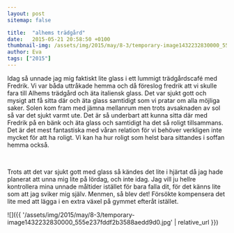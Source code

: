 ```yaml
---
layout: post
sitemap: false

title:  "alhems trädgård"
date:   2015-05-21 20:58:50 +0100
thumbnail-img: /assets/img/2015/may/8-3/temporary-image1432232830000_555e237fddf2b3588aedd9d0.jpg
author: Eva
tags: ["2015"]
---
```


Idag så unnade jag mig faktiskt lite glass i ett lummigt trädgårdscafé med Fredrik. Vi var båda uttråkade hemma och då föreslog fredrik att vi skulle fara till Alhems trädgård och äta italiensk glass. Det var sjukt gott och mysigt att få sitta där och äta glass samtidigt som vi pratar om alla möjliga saker. Solen kom fram med jämna mellanrum men trots avsaknaden av sol så var det sjukt varmt ute. Det är så underbart att kunna sitta där med Fredrik på en bänk och äta glass och samtidigt ha det så roligt tillsammans. Det är det mest fantastiska med våran relation för vi behöver verkligen inte mycket för att ha roligt. Vi kan ha hur roligt som helst bara sittandes i soffan hemma också. 




 




Trots att det var sjukt gott med glass så kändes det lite i hjärtat då jag hade planerat att unna mig lite på lördag, och inte idag. Jag vill ju hellre kontrollera mina unnade måltider istället för bara falla dit, för det känns lite som att jag sviker mig själv. Menmen, så blev det! Försökte kompensera det lite med att lägga i en extra växel på gymmet efteråt istället.

![]({{ '/assets/img/2015/may/8-3/temporary-image1432232830000_555e237fddf2b3588aedd9d0.jpg'  | relative_url }})

